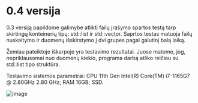 # 0.4 versija
0.3 versiją papildome galimybe atlikti failų įrašymo spartos testą tarp skirtingų konteinerių tipų: std::list ir std::vector. Saprtos testas matuoja failų nuskaitymo ir duomenų išskirstymo į dvi grupes pagal galutinį balą laiką.

Žemiau pateiktoje iškarpoje yra testavimo rezultatai. Juose matome, jog, nepriklausomai nuo duomenų kiekio, programa darbą atliko reičiau su std::list tipo struktūra. 

Testavimo sistemos parametrai: CPU 11th Gen Intel(R) Core(TM) i7-1165G7 @ 2.80GHz 2.80 GHz; RAM 16GB; SSD.

![image](https://user-images.githubusercontent.com/112683136/202861432-59c04247-3b7f-4c11-bbc5-9e79287dae00.png)

